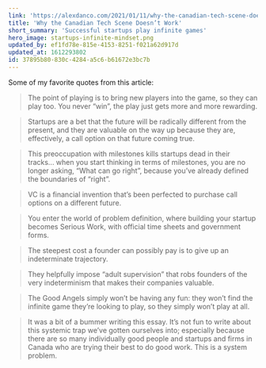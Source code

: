 ```yaml
---
link: 'https://alexdanco.com/2021/01/11/why-the-canadian-tech-scene-doesnt-work/'
title: 'Why the Canadian Tech Scene Doesn’t Work'
short_summary: 'Successful startups play infinite games'
hero_image: startups-infinite-mindset.png
updated_by: ef1fd78e-815e-4153-8251-f021a62d917d
updated_at: 1612293802
id: 37895b80-830c-4284-a5c6-b61672e3bc7b
---
```

Some of my favorite quotes from this article:

> The point of playing is to bring new players into the game, so they can play too. You never “win”, the play just gets more and more rewarding.

> Startups are a bet that the future will be radically different from the present, and they are valuable on the way up because they are, effectively, a call option on that future coming true.

> This preoccupation with milestones kills startups dead in their tracks... when you start thinking in terms of milestones, you are no longer asking, “What can go right”, because you’ve already defined the boundaries of “right”.

> VC is a financial invention that’s been perfected to purchase call options on a different future.

> You enter the world of problem definition, where building your startup becomes Serious Work, with official time sheets and government forms. 

> The steepest cost a founder can possibly pay is to give up an indeterminate trajectory.

> They helpfully impose “adult supervision” that robs founders of the very indeterminism that makes their companies valuable.

> The Good Angels simply won’t be having any fun: they won’t find the infinite game they’re looking to play, so they simply won’t play at all. 

> It was a bit of a bummer writing this essay. It’s not fun to write about this systemic trap we’ve gotten ourselves into; especially because there are so many individually good people and startups and firms in Canada who are trying their best to do good work. This is a system problem. 